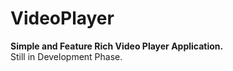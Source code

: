 # VideoPlayer
<b>Simple and Feature Rich Video Player Application.</b><br>
Still in Development Phase.
